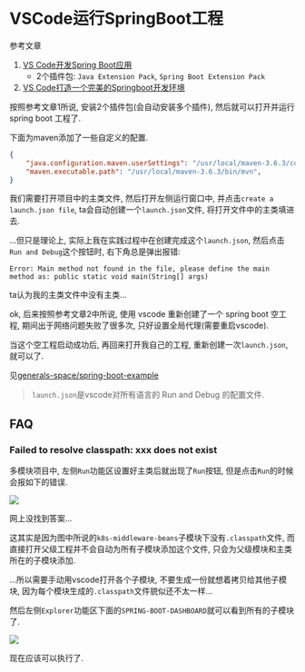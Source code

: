 # VSCode运行SpringBoot工程

参考文章

1. [VS Code开发Spring Boot应用](https://zhuanlan.zhihu.com/p/54358113)
    - 2个插件包: `Java Extension Pack`, `Spring Boot Extension Pack`
2. [VS Code打造一个完美的Springboot开发环境](https://blog.csdn.net/xiaocy66/article/details/82875770)

按照参考文章1所说, 安装2个插件包(会自动安装多个插件), 然后就可以打开并运行 spring boot 工程了.

下面为maven添加了一些自定义的配置.

```json
{
    "java.configuration.maven.userSettings": "/usr/local/maven-3.6.3/conf/settings.xml",
    "maven.executable.path": "/usr/local/maven-3.6.3/bin/mvn",
}
```

我们需要打开项目中的主类文件, 然后打开左侧运行窗口中, 并点击`create a launch.json file`, ta会自动创建一个`launch.json`文件, 将打开文件中的主类填进去.

...但只是理论上, 实际上我在实践过程中在创建完成这个`launch.json`, 然后点击`Run and Debug`这个按钮时, 右下角总是弹出报错:

```
Error: Main method not found in the file, please define the main method as: public static void main(String[] args)
```

ta认为我的主类文件中没有主类...

ok, 后来按照参考文章2中所说, 使用 vscode 重新创建了一个 spring boot 空工程, 期间出于网络问题失败了很多次, 只好设置全局代理(需要重启vscode).

当这个空工程启动成功后, 再回来打开我自己的工程, 重新创建一次`launch.json`, 就可以了.

见[generals-space/spring-boot-example](https://github.com/generals-space/spring-boot-example)

> `launch.json`是vscode对所有语言的 Run and Debug 的配置文件.

## FAQ

### Failed to resolve classpath: xxx does not exist

多模块项目中, 左侧`Run`功能区设置好主类后就出现了`Run`按钮, 但是点击`Run`的时候会报如下的错误.

![](https://gitee.com/generals-space/gitimg/raw/master/bb8e99e7e9a3edc57a6bb60b7a166358.png)

网上没找到答案...

这其实是因为图中所说的`k8s-middleware-beans`子模块下没有`.classpath`文件, 而直接打开父级工程并不会自动为所有子模块添加这个文件, 只会为父级模块和主类所在的子模块添加.

...所以需要手动用vscode打开各个子模块, 不要生成一份就想着拷贝给其他子模块, 因为每个模块生成的`.classpath`文件貌似还不太一样...

然后左侧`Explorer`功能区下面的`SPRING-BOOT-DASHBOARD`就可以看到所有的子模块了.

![](https://gitee.com/generals-space/gitimg/raw/master/0ef02865e36eca1211a8682b2083dc54.png)

现在应该可以执行了.
